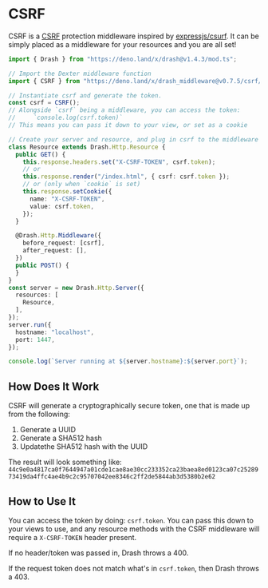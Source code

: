 # CSRF

CSRF is a [CSRF](https://en.wikipedia.org/wiki/Cross-site_request_forgery)
protection middleware inspired by
[expressjs/csurf](http://expressjs.com/en/resources/middleware/csurf.html). It
can be simply placed as a middleware for your resources and you are all set!

```typescript
import { Drash } from "https://deno.land/x/drash@v1.4.3/mod.ts";

// Import the Dexter middleware function
import { CSRF } from "https://deno.land/x/drash_middleware@v0.7.5/csrf/mod.ts";

// Instantiate csrf and generate the token.
const csrf = CSRF();
// Alongside `csrf` being a middleware, you can access the token:
//     `console.log(csrf.token)`
// This means you can pass it down to your view, or set as a cookie

// Create your server and resource, and plug in csrf to the middleware config
class Resource extends Drash.Http.Resource {
  public GET() {
    this.response.headers.set("X-CSRF-TOKEN", csrf.token);
    // or
    this.response.render("/index.html", { csrf: csrf.token });
    // or (only when `cookie` is set)
    this.response.setCookie({
      name: "X-CSRF-TOKEN",
      value: csrf.token,
    });
  }

  @Drash.Http.Middleware({
    before_request: [csrf],
    after_request: [],
  })
  public POST() {
  }
}
const server = new Drash.Http.Server({
  resources: [
    Resource,
  ],
});
server.run({
  hostname: "localhost",
  port: 1447,
});

console.log(`Server running at ${server.hostname}:${server.port}`);
```

## How Does It Work

CSRF will generate a cryptographically secure token, one that is made up from
the following:

1. Generate a UUID
2. Generate a SHA512 hash
3. Updatethe SHA512 hash with the UUID

The result will look something like:
`44c9e0a4817ca0f7644947a01cde1cae8ae30cc233352ca23baea8ed0123ca07c2528973419da4ffc4ae4b9c2c95707042ee8346c2ff2de5844ab3d5380b2e62`

## How to Use It

You can access the token by doing: `csrf.token`. You can pass this down to your
views to use, and any resource methods with the CSRF middleware will require a
`X-CSRF-TOKEN` header present.

If no header/token was passed in, Drash throws a 400.

If the request token does not match what's in `csrf.token`, then Drash throws
a 403.
